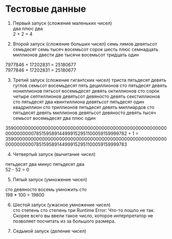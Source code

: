 # Тестовые данные

1. Первый запуск (сложение маленьких чисел)  
два плюс два  
2 + 2 = 4

2. Второй запуск (сложение больших чисел)
семь лямов девятьсот семьдесят семь тысяч восемьсот сорок шесть плюс семнадцать миллионов двести две тысячи восемьсот тридцать один  
   
7977846 + 17202831 = 25180677  
7977846 + 17202831 = 25180677  
  
  
3. Третий запуск (сложение гигантских чисел)
триста пятьдесят девять гуглов семьсот восемьдесят пять дециллионов сто пятьдесят девять нониллионов пятьсот восемьдесят девять октиллионов сто сорок четыре септиллионов девятьсот девяносто девять секстиллионов сто пятьдесят два квинтиллиона девятьсот пятьдесят один квадриллион сто триллионов пятьдесят девять миллиардов сто пятьдесят девять миллионов девятьсот девяносто девять тысяч семьсот восемьдесят два плюс один  
  
3590000000000000000000000000000000000000000000000000000000000000000785159589144999152951100059159999782 + 1 = 3590000000000000000000000000000000000000000000000000000000000000000785159589144999152951100059159999783
  
4. Четвертый запуск (вычитание чисел)  
  
пятьдесят два минус пятьдесят два  
52 - 52 = 0  

5. Пятый запуск (умножение чисел)

сто девяносто восемь умножить сто    
198 * 100 = 19800  
  
6. Шестой запуск (ужасное умножение чисел)  
сто степень сто степень три
Runtime Error:  Что-то пошло не так. Скорее всего вы ввели такое число, которое интерпретатор не позволяет посчитать из за большого размера.

7. Седьмой запуск (деление чисел)